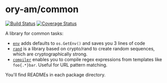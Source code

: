 # ory-am/common

[![Build Status](https://travis-ci.org/ory-am/common.svg)](https://travis-ci.org/ory-am/common)
[![Coverage Status](https://coveralls.io/repos/ory-am/common/badge.svg?branch=master&service=github)](https://coveralls.io/github/ory-am/common?branch=master)

A library for common tasks:

* [`env`](env/README.md)  adds defaults to `os.GetEnv()` and saves you 3 lines of code
* [`rand`](rand/README.md)  is a library based on crypto/rand to create random sequences, which are cryptographically strong.
* [`compiler`](compiler/README.md) enables you to compile regex expressions from templates like `foo{.*}bar`. Useful for URL pattern matching.

You'll find READMEs in each package directory.